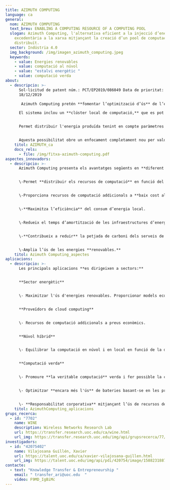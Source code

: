 ```yaml
---
title: AZIMUTH COMPUTING
language: ca
general:
  nom: AZIMUTH COMPUTING
  text_breu: ENABLING A COMPUTING RESOURCE OF A COMPUTING POOL
  slogan: Azimuth Computing, l'alternativa eficient a la injecció d’energia
    excedentària a la xarxa mitjançant la creació d’un pool de computació
    distribuït.
  sector: Indústria 4.0
  img_background: /img/imagen_azimuth_computing.jpeg
  keywords:
    - value: Energies renovables
    - value: computació al núvol
    - value: "estalvi energètic "
    - value: computació verda
about:
  - descripcio: >-
      Sol·licitud de patent núm.: PCT/EP2019/086049 Data de prioritat:
      18/12/2019

       Azimuth Computing pretén **fomentar l’optimització d’ús** de l’excés d’energia renovable generada i donar un ús diferent a l’emmagatzematge o a la injecció directa a la xarxa elèctrica. La solució aportada permet destinar aquest excés d’energia a computació. 

      El sistema inclou un **clúster local de computació,** que es pot entendre com una extensió local d’una infraestructura de computació al núvol que funciona en funció de l’excés d’energia produïda localment. 


      Permet distribuir l'energia produïda tenint en compte paràmetres com: la producció prevista, els possibles ingressos per comercialització, **l’ús i la despesa energètica globals,** les previsions de generació i els hàbits de consum. 


      Aquesta possibilitat obre un enfocament completament nou per valoritzar l'energia tot responent a les necessitats mundials, **explotant la distribució i la localitat** o fins i tot traslladant la computació al lloc on es produeix l'energia.
    titol: AZIMUTH_ca
    docs_rels:
      - file: /img/fitxa-azimuth-computing.pdf
aspectes_innovadors:
  - descripcio: >-
      Azimuth Computing presenta els avantatges següents en **diferent àmbits:**


      \-Permet **distribuir els recursos de computació** en funció del subministrament d’energia i la previsió de la demanda de computació.


      \-Proporciona recursos de computació addicionals a **baix cost als proveïdors** de serveis de cloud computing. 


      \-**Maximitza l’eficiència** del consum d’energia local.


      \-Redueix el temps d’amortització de les infraestructures d’energies renovables. -Millora l’optimització dels sistemes de bateries **basant-se en la previsió de producció d’energia.**


      \-**Contribueix a reduir** la petjada de carboni dels serveis de computació.


      \-Amplia l’ús de les energies **renovables.**
    titol: Azimuth Computing_aspectes
aplicacions:
  - descripcio: >-
      Les principals aplicacions **es dirigeixen a sectors:** 


      **Sector energètic**


      \- Maximitzar l'ús d'energies renovables. Proporcionar models econòmics alternatius als que ofereixen les empreses de subministrament. 


      **Proveïdors de cloud computing**


      \- Recursos de computació addicionals a preus econòmics. 


      **Núvol híbrid**


      \- Equilibrar la computació en núvol i en local en funció de la disponibilitat energètica. 


      **Computació verda** 


      \- Promoure **la veritable computació** verda i fer possible la ciència verda Sistemes de gestió de bateries 


      \- Optimitzar **encara més l'ús** de bateries basant-se en les previsions de producció d'energia. Responsabilitat corporativa 


      \- **Responsabilitat corporativa** mitjançant l’ús de recursos de computació més ecològics.
    titol: AzimuthComputing_aplicacions
grups_recerca:
  - id: "7702"
    name: WINE
    description: Wireless Networks Research Lab
    url: https://transfer.research.uoc.edu/ca/wine.html
    url_img: https://transfer.research.uoc.edu/img/api/grupsrecerca/77/image/1594216262171
investigadors:
  - id: "42075402"
    name: Vilajosana Guillén, Xavier
    url: https://talent.uoc.edu/ca/xavier-vilajosana-guillen.html
    url_img: https://talent.uoc.edu/img/api/pdi/420754/image/1588231887989
contacte:
  - text: "Knowledge Transfer & Entrepreneurship "
    email: " transfer_ari@uoc.edu  "
    video: F9MD_IgBiMc
---
```

